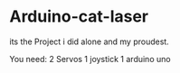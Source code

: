 # Arduino-cat-laser
its the Project i did alone and my proudest.

 You need:
 2 Servos
 1 joystick
 1 arduino uno
 
